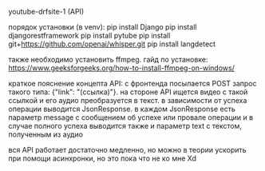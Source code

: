 youtube-drfsite-1 (API)

порядок установки (в venv):
pip install Django
pip install djangorestframework
pip install pytube
pip install git+https://github.com/openai/whisper.git
pip install langdetect

также необходимо установить ffmpeg. гайд по установке: https://www.geeksforgeeks.org/how-to-install-ffmpeg-on-windows/

краткое пояснение концепта API:
с фронтенда посылается POST запрос такого типа: {"link": "(ссылка)"}. на стороне API ищется видео с такой ссылкой и его аудио преобразуется в текст. в зависимости от успеха операции выводится JsonResponse.
в каждом JsonResponse есть параметр message с сообщением об успехе или провале операции и в случае полного успеха выводится также и параметр text с текстом, полученным из аудио

вся API работает достаточно медленно, но можно в теории ускорить при помощи асинхронки, но это пока что не ко мне Xd


